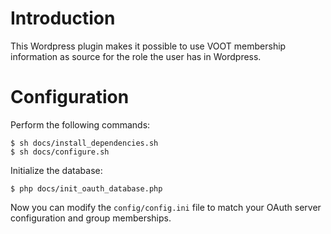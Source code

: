 # Introduction
This Wordpress plugin makes it possible to use VOOT membership information as 
source for the role the user has in Wordpress.

# Configuration
Perform the following commands:

    $ sh docs/install_dependencies.sh
    $ sh docs/configure.sh

Initialize the database:

    $ php docs/init_oauth_database.php

Now you can modify the `config/config.ini` file to match your OAuth server
configuration and group memberships.


